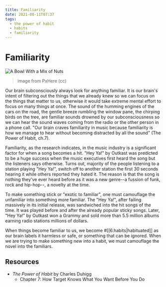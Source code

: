 ```yaml
---
title: Familiarity
date: 2021-08-11T07:37
tags:
  - the power of habit
  - habits
  - familiarity
---
```


# Familiarity

![A Bowl With a Mix of Nuts](https://c.pxhere.com/images/b7/47/2774cf79fc1540b9fa80a3561388-1459751.jpg!d)
> image from PxHere (cc)

Our brain subconsciously always look for anything familiar. It is our brain's
intent of filtering out the things that we already knew so we can focus on the
things that matter to us, otherwise it would take extreme mental effort to focus
on many things at once. The sound of the humming engines of the cars on the
road, the gentle breeze rumbling the window pane, the chirping birds on the
tree, are familiar sounds drowned by our subconsciousness so we can hear the
sound waves coming from the radio or the other person in a phone call. "Our
brain craves familiarity in music because familiarity is how we manage to hear
without becoming distracted by all the sound" (The Power of Habit, ch.7).

Familiarity, as the research indicates, in the music industry is a significant
factor for when a song becomes a hit. "Hey Ya!" by Outkast was predicted to be
a huge success when the music executives first heard the song but the listeners
says otherwise. Turns out, majority of the people listening to a station playing
"Hey Ya!", switch off to another station the first 30 seconds hearing it while
others reported they hated it. The reason is that the song is nothing they've
ever heard before as it was a new genre--a fussion of funk, rock and hip-hop--,
a novelty at the time.

To make something stick or "exotic to familiar", one must camouflage the
unfamiliar into something more familiar. The "Hey Ya!", after failing massively
in its initial release, was sandwiched into the hit songs of the time. It was
played before and after the already popular sticky songs. Later, "Hey Ya!" by
Outkast won a Grammy and sold more than 5.5 million albums earning radio
stations millions of dollars.

When things become familiar to us, we become #[[6.habits|habituated]] as our
brain labels it harmless or safe, or something that can be ignored. When we are
trying to make something new into a habit, we must camouflage the novel into the
familiars.

## Resources

- _The Power of Habit_ by Charles Duhigg
  - Chapter 7: How Target Knows What You Want Before You Do
